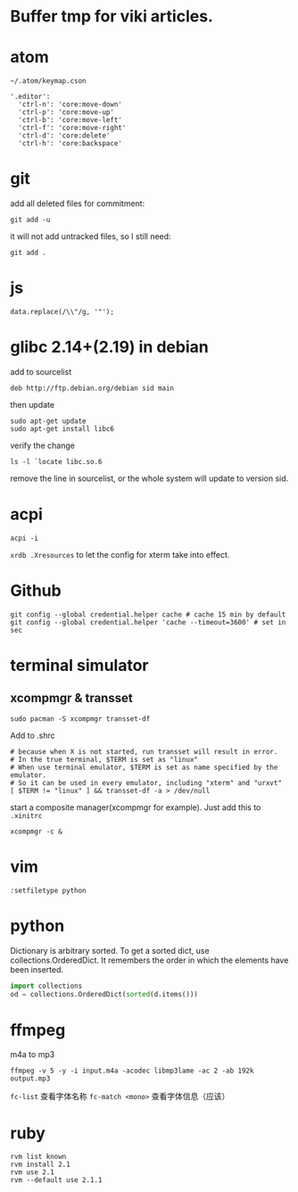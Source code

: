 # Buffer tmp for viki articles.

# atom

`~/.atom/keymap.cson`

```
'.editor':
  'ctrl-n': 'core:move-down'
  'ctrl-p': 'core:move-up'
  'ctrl-b': 'core:move-left'
  'ctrl-f': 'core:move-right'
  'ctrl-d': 'core:delete'
  'ctrl-h': 'core:backspace'
```

# git

add all deleted files for commitment:

```
git add -u
```

it will not add untracked files, so I still need:

```
git add .
```

# js

```
data.replace(/\\"/g, '"');
```

# glibc 2.14+(2.19) in debian

add to sourcelist

```
deb http://ftp.debian.org/debian sid main
```

then update

```
sudo apt-get update
sudo apt-get install libc6
```

verify the change

```
ls -l `locate libc.so.6
```

remove the line in sourcelist, or the whole system will update to version sid.

# acpi

```
acpi -i
```

`xrdb .Xresources` to let the config for xterm take into effect.

# Github

```
git config --global credential.helper cache # cache 15 min by default
git config --global credential.helper 'cache --timeout=3600' # set in sec
```


# terminal simulator

## xcompmgr & transset

```
sudo pacman -S xcompmgr transset-df
```

Add to .shrc

```
# because when X is not started, run transset will result in error.
# In the true terminal, $TERM is set as "linux"
# When use terminal emulator, $TERM is set as name specified by the emulator.
# So it can be used in every emulator, including "xterm" and "urxvt"
[ $TERM != "linux" ] && transset-df -a > /dev/null
```

start a composite manager(xcompmgr for example). Just add this to `.xinitrc`

```
xcompmgr -c &
```

# vim

```
:setfiletype python
```

# python

Dictionary is arbitrary sorted.
To get a sorted dict, use collections.OrderedDict.
It remembers the order in which the elements have been inserted.

```python
import collections
od = collections.OrderedDict(sorted(d.items()))
```

# ffmpeg
m4a to mp3

```
ffmpeg -v 5 -y -i input.m4a -acodec libmp3lame -ac 2 -ab 192k output.mp3
```

`fc-list` 查看字体名称
`fc-match <mono>` 查看字体信息（应该）


# ruby

```
rvm list known
rvm install 2.1
rvm use 2.1
rvm --default use 2.1.1
```

